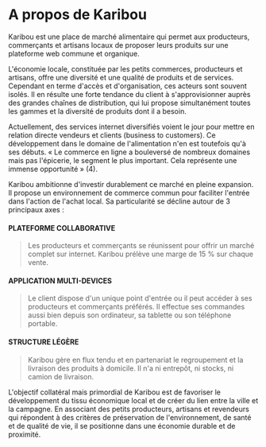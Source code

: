 
# A propos de Karibou

Karibou est une place de marché alimentaire qui permet aux producteurs, commerçants et artisans locaux de proposer leurs produits sur une plateforme web commune et organique.

L'économie locale, constituée par les petits commerces, producteurs et artisans, offre une diversité et une qualité de produits et de services. Cependant en terme d'accès et d'organisation, ces acteurs sont souvent isolés. Il en résulte une forte tendance du client à s'approvisionner auprès des grandes chaînes de distribution, qui lui propose simultanément toutes les gammes et la diversité de produits dont il a besoin.

Actuellement, des services internet diversifiés voient le jour pour mettre en relation directe vendeurs et clients (business to customers). Ce développement dans le domaine de l'alimentation n'en est toutefois qu'à ses débuts. « Le commerce en ligne a bouleversé de nombreux domaines mais pas l'épicerie, le segment le plus important. Cela représente une immense opportunité » (4).

Karibou ambitionne d'investir durablement ce marché en pleine expansion. Il propose un environnement de commerce commun pour faciliter l'entrée dans l'action de l'achat local. Sa particularité se décline autour de 3 principaux axes :


#### PLATEFORME COLLABORATIVE
>Les producteurs et commerçants se réunissent pour offrir un marché complet sur internet. Karibou prélève une marge de 15 % sur chaque vente.

#### APPLICATION MULTI-DEVICES
>Le client dispose d'un unique point d'entrée ou il peut accéder à ses producteurs et commerçants préférés. Il effectue ses commandes aussi bien depuis son ordinateur, sa tablette ou son téléphone portable.

#### STRUCTURE LÉGÈRE
>Karibou gère en flux tendu et en partenariat le regroupement et la livraison des produits à domicile. Il n'a ni entrepôt, ni stocks, ni camion de livraison.

L'objectif collatéral mais primordial de Karibou est de favoriser le développement du tissu économique local et de créer du lien entre la ville et la campagne. En associant des petits producteurs, artisans et revendeurs qui répondent à des critères de préservation de l'environnement, de santé et de qualité de vie, il se positionne dans une économie durable et de proximité.
